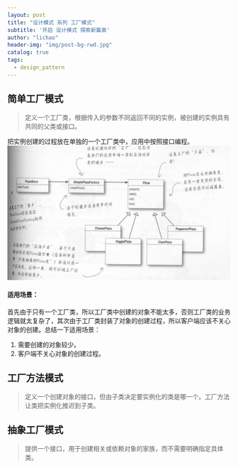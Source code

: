 ```yaml
---
layout: post
title: "设计模式 系列 工厂模式"
subtitle: '开启 设计模式 探索新篇章'
author: "lichao"
header-img: "img/post-bg-rwd.jpg"
catalog: true
tags:
  - design_pattern 
---
```



## 简单工厂模式
> 定义一个工厂类，根据传入的参数不同返回不同的实例，被创建的实例具有共同的父类或接口。

把实例创建的过程放在单独的一个工厂类中，应用中按照接口编程。
![jvm](/img/pattern/factory.png)
#### 适用场景：
首先由于只有一个工厂类，所以工厂类中创建的对象不能太多，否则工厂类的业务逻辑就太复杂了，其次由于工厂类封装了对象的创建过程，所以客户端应该不关心对象的创建。总结一下适用场景：
1. 需要创建的对象较少。
2. 客户端不关心对象的创建过程。

## 工厂方法模式

> 定义一个创建对象的接口，但由子类决定要实例化的类是哪一个。工厂方法让类把实例化推迟到子类。


## 抽象工厂模式

> 提供一个接口，用于创建相关或依赖对象的家族，而不需要明确指定具体类。
